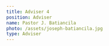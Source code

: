 ```yaml
---
title: Adviser 4
position: Adviser
name: Pastor J. Batiancila
photo: /assets/joseph-batiancila.jpg
type: Adviser
---
```


